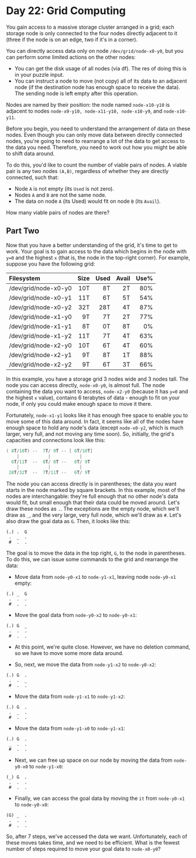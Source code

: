 # Day 22: Grid Computing

You gain access to a massive storage cluster arranged in a grid;
each storage node is only connected to the four nodes directly adjacent to it
(three if the node is on an edge, two if it's in a corner).

You can directly access data only on node `/dev/grid/node-x0-y0`,
but you can perform some limited actions on the other nodes:

- You can get the disk usage of all nodes (via df).
The res of doing this is in your puzzle input.
- You can instruct a node to move (not copy) all of its data to an adjacent node
(if the destination node has enough space to receive the data).
The sending node is left empty after this operation.

Nodes are named by their position:
the node named `node-x10-y10` is adjacent to nodes
`node-x9-y10, node-x11-y10, node-x10-y9`, and `node-x10-y11`.

Before you begin, you need to understand the arrangement of data on these nodes.
Even though you can only move data between directly connected nodes,
you're going to need to rearrange a lot of the data to get access to the data you need.
Therefore, you need to work out how you might be able to shift data around.

To do this, you'd like to count the number of viable pairs of nodes.
A viable pair is any two nodes `(A,B)`,
regardless of whether they are directly connected, such that:

- Node `A` is not empty (its `Used` is not zero).
- Nodes `A` and `B` are not the same node.
- The data on node `A` (its Used) would fit on node `B` (its `Avail`).

How many viable pairs of nodes are there?

## Part Two

Now that you have a better understanding of the grid, it's time to get to work.
Your goal is to gain access to the data which begins in the node with `y=0`
and the highest `x` (that is, the node in the top-right corner).
For example, suppose you have the following grid:

|Filesystem          |Size|Used|Avail|Use%|
|:-------------------|---:|---:|----:|---:|
|/dev/grid/node-x0-y0| 10T|  8T|   2T| 80%|
|/dev/grid/node-x0-y1| 11T|  6T|   5T| 54%|
|/dev/grid/node-x0-y2| 32T| 28T|   4T| 87%|
|/dev/grid/node-x1-y0|  9T|  7T|   2T| 77%|
|/dev/grid/node-x1-y1|  8T|  0T|   8T|  0%|
|/dev/grid/node-x1-y2| 11T|  7T|   4T| 63%|
|/dev/grid/node-x2-y0| 10T|  6T|   4T| 60%|
|/dev/grid/node-x2-y1|  9T|  8T|   1T| 88%|
|/dev/grid/node-x2-y2|  9T|  6T|   3T| 66%|

In this example, you have a storage grid 3 nodes wide and 3 nodes tall.
The node you can access directly, `node-x0-y0`, is almost full.
The node containing the data you want to access, `node-x2-y0`
(because it has `y=0` and the highest `x` value),
contains 6 terabytes of data - enough to fit on your node,
if only you could make enough space to move it there.

Fortunately, `node-x1-y1` looks like it has enough free space to enable you
to move some of this data around. In fact, it seems like all of the nodes
have enough space to hold any node's data (except `node-x0-y2`, which is
much larger, very full, and not moving any time soon).
So, initially, the grid's capacities and connections look like this:

```scala
( 8T/10T) --  7T/ 9T -- [ 6T/10T]
    |           |           |
  6T/11T  --  0T/ 8T --   8T/ 9T
    |           |           |
 28T/32T  --  7T/11T --   6T/ 9T
```

The node you can access directly is in parentheses;
the data you want starts in the node marked by square brackets.
In this example, most of the nodes are interchangable:
they're full enough that no other node's data would fit,
but small enough that their data could be moved around.
Let's draw these nodes as `.`. The exceptions are the empty node,
which we'll draw as `_`, and the very large,
very full node, which we'll draw as `#`.
Let's also draw the goal data as `G`. Then, it looks like this:

```plaintext
(.) .  G
 .  _  .
 #  .  .
```

The goal is to move the data in the top right, `G`,
to the node in parentheses. To do this, we can issue
some commands to the grid and rearrange the data:

- Move data from `node-y0-x1` to `node-y1-x1`, leaving node `node-y0-x1` empty:

```plaintext
(.) _  G
 .  .  .
 #  .  .
```

- Move the goal data from `node-y0-x2` to `node-y0-x1`:

```plaintext
(.) G  _
 .  .  .
 #  .  .
```

- At this point, we're quite close. However, we have no deletion command,
so we have to move some more data around.

- So, next, we move the data from `node-y1-x2` to `node-y0-x2`:

```plaintext
(.) G  .
 .  .  _
 #  .  .
```

- Move the data from `node-y1-x1` to `node-y1-x2`:

```plaintext
(.) G  .
 .  _  .
 #  .  .
```

- Move the data from `node-y1-x0` to `node-y1-x1`:

```plaintext
(.) G  .
 _  .  .
 #  .  .
```

- Next, we can free up space on our node by
moving the data from `node-y0-x0` to `node-y1-x0`:

```plaintext
(_) G  .
 .  .  .
 #  .  .
```

- Finally, we can access the goal data by moving the `it`
from `node-y0-x1` to `node-y0-x0`:

```plaintext
(G) _  .
 .  .  .
 #  .  .
```

So, after 7 steps, we've accessed the data we want.
Unfortunately, each of these moves takes time, and we need to be efficient.
What is the fewest number of steps required to move your goal data to `node-x0-y0`?
